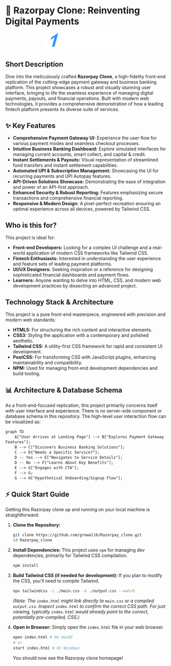 # 🚀 Razorpay Clone: Reinventing Digital Payments

<p align="center"><img src="./images/logo.svg" alt="Razorpay Clone Logo" width="250"></p>

## Short Description

Dive into the meticulously crafted **Razorpay Clone**, a high-fidelity front-end replication of the cutting-edge payment gateway and business banking platform. This project showcases a robust and visually stunning user interface, bringing to life the seamless experience of managing digital payments, payouts, and financial operations. Built with modern web technologies, it provides a comprehensive demonstration of how a leading fintech platform presents its diverse suite of services.

## ✨ Key Features

*   **Comprehensive Payment Gateway UI:** Experience the user flow for various payment modes and seamless checkout processes.
*   **Intuitive Business Banking Dashboard:** Explore simulated interfaces for managing current accounts, smart collect, and capital & credit.
*   **Instant Settlements & Payouts:** Visual representation of streamlined fund transfers and instant settlement capabilities.
*   **Automated UPI & Subscription Management:** Showcasing the UI for recurring payments and UPI Autopay features.
*   **API-Driven Solutions Showcase:** Demonstrating the ease of integration and power of an API-first approach.
*   **Enhanced Security & Robust Reporting:** Features emphasizing secure transactions and comprehensive financial reporting.
*   **Responsive & Modern Design:** A pixel-perfect recreation ensuring an optimal experience across all devices, powered by Tailwind CSS.

## Who is this for?

This project is ideal for:

*   **Front-end Developers:** Looking for a complex UI challenge and a real-world application of modern CSS frameworks like Tailwind CSS.
*   **Fintech Enthusiasts:** Interested in understanding the user experience and feature sets of leading payment platforms.
*   **UI/UX Designers:** Seeking inspiration or a reference for designing sophisticated financial dashboards and payment flows.
*   **Learners:** Anyone wanting to delve into HTML, CSS, and modern web development practices by dissecting an advanced project.

## Technology Stack & Architecture

This project is a pure front-end masterpiece, engineered with precision and modern web standards:

*   **HTML5:** For structuring the rich content and interactive elements.
*   **CSS3:** Styling the application with a contemporary and polished aesthetic.
*   **Tailwind CSS:** A utility-first CSS framework for rapid and consistent UI development.
*   **PostCSS:** For transforming CSS with JavaScript plugins, enhancing maintainability and compatibility.
*   **NPM:** Used for managing front-end development dependencies and build tooling.

## 📊 Architecture & Database Schema

As a front-end-focused replication, this project primarily concerns itself with user interface and experience. There is no server-side component or database schema in this repository. The high-level user interaction flow can be visualized as:

```mermaid
graph TD
    A["User Arrives at Landing Page"] --> B["Explores Payment Gateway Features"];
    B --> C["Discovers Business Banking Solutions"];
    C --> D{"Needs a Specific Service?"};
    D -- Yes --> E["Navigates to Service Details"];
    D -- No --> F["Learns About Key Benefits"];
    E --> G["Engages with CTA"];
    F --> G;
    G --> H["Hypothetical Onboarding/Signup Flow"];
```

## ⚡ Quick Start Guide

Getting this Razorpay clone up and running on your local machine is straightforward:

1.  **Clone the Repository:**
    ```bash
    git clone https://github.com/grewal16/Razorpay_clone.git
    cd Razorpay_clone
    ```

2.  **Install Dependencies:**
    This project uses `npm` for managing dev dependencies, primarily for Tailwind CSS compilation.
    ```bash
    npm install
    ```

3.  **Build Tailwind CSS (if needed for development):**
    If you plan to modify the CSS, you'll need to compile Tailwind.
    ```bash
    npx tailwindcss -i ./main.css -o ./output.css --watch
    ```
    *(Note: The `index.html` might link directly to `main.css` or a compiled `output.css`. Inspect `index.html` to confirm the correct CSS path. For just viewing, typically `index.html` would already point to the correct, potentially pre-compiled, CSS.)*

4.  **Open in Browser:**
    Simply open the `index.html` file in your web browser.
    ```bash
    open index.html # On macOS
    # or
    start index.html # On Windows
    ```
    You should now see the Razorpay clone homepage!
